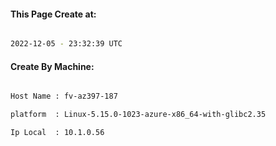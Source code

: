 
   
#### This Page Create at:

```bash

2022-12-05 - 23:32:39 UTC

```

#### Create By Machine:

```bash

Host Name : fv-az397-187

platform  : Linux-5.15.0-1023-azure-x86_64-with-glibc2.35

Ip Local  : 10.1.0.56

```

